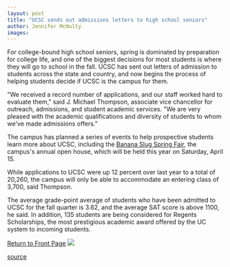 ```yaml
---
layout: post
title: "UCSC sends out admissions letters to high school seniors"
author: Jennifer McNulty
images:
---
```


For college-bound high school seniors, spring is dominated by preparation for college life, and one of the biggest decisions for most students is where they will go to school in the fall. UCSC has sent out letters of admission to students across the state and country, and now begins the process of helping students decide if UCSC is the campus for them.

"We received a record number of applications, and our staff worked hard to evaluate them," said J. Michael Thompson, associate vice chancellor for outreach, admissions, and student academic services. "We are very pleased with the academic qualifications and diversity of students to whom we've made admissions offers."  
  
The campus has planned a series of events to help prospective students learn more about UCSC, including the [Banana Slug Spring Fair][1], the campus's annual open house, which will be held this year on Saturday, April 15.   
  
While applications to UCSC were up 12 percent over last year to a total of 20,260, the campus will only be able to accommodate an entering class of 3,700, said Thompson.

The average grade-point average of students who have been admitted to UCSC for the fall quarter is 3.62, and the average SAT score is above 1100, he said. In addition, 135 students are being considered for Regents Scholarships, the most prestigious academic award offered by the UC system to incoming students.

[Return to Front Page][2] ![ ][3]

[1]: http://admissions.ucsc.edu/bssf/
[2]: ../../index.html
[3]: ../../images/trans.gif

[source](http://www1.ucsc.edu/currents/99-00/04-10/admitsc.html "Permalink to admitsc")
